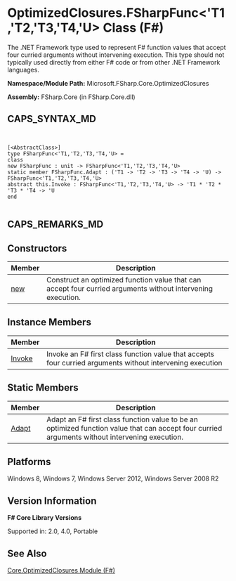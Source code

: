 # OptimizedClosures.FSharpFunc<'T1,'T2,'T3,'T4,'U> Class (F#)

The .NET Framework type used to represent F# function values that accept four curried arguments without intervening execution. This type should not typically used directly from either F# code or from other .NET Framework languages.

**Namespace/Module Path:** Microsoft.FSharp.Core.OptimizedClosures

**Assembly:** FSharp.Core (in FSharp.Core.dll)


## CAPS_SYNTAX_MD



```


[<AbstractClass>]
type FSharpFunc<'T1,'T2,'T3,'T4,'U> =
class
new FSharpFunc : unit -> FSharpFunc<'T1,'T2,'T3,'T4,'U>
static member FSharpFunc.Adapt : ('T1 -> 'T2 -> 'T3 -> 'T4 -> 'U) -> FSharpFunc<'T1,'T2,'T3,'T4,'U>
abstract this.Invoke : FSharpFunc<'T1,'T2,'T3,'T4,'U> -> 'T1 * 'T2 * 'T3 * 'T4 -> 'U
end


```



## CAPS_REMARKS_MD

## Constructors


|Member|Description|
|------|-----------|
|[new](http://msdn.microsoft.com/en-us/library/62181386-9a25-4128-9c15-3598896938c5)|Construct an optimized function value that can accept four curried arguments without intervening execution.|

## Instance Members


|Member|Description|
|------|-----------|
|[Invoke](http://msdn.microsoft.com/en-us/library/af2da4ee-17f5-477c-a553-a347feeac3b8)|Invoke an F# first class function value that accepts four curried arguments without intervening execution|

## Static Members


|Member|Description|
|------|-----------|
|[Adapt](http://msdn.microsoft.com/en-us/library/b1ee44d3-5054-4d0a-817b-8404cb8447a7)|Adapt an F# first class function value to be an optimized function value that can accept four curried arguments without intervening execution.|

## Platforms
Windows 8, Windows 7, Windows Server 2012, Windows Server 2008 R2


## Version Information
**F# Core Library Versions**

Supported in: 2.0, 4.0, Portable




## See Also
[Core.OptimizedClosures Module &#40;F&#35;&#41;](Core.OptimizedClosures+Module+%28F%23%29.md)

